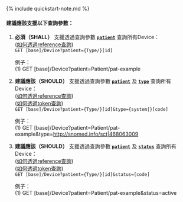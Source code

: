{% include quickstart-note.md %}

#### 建議應該支援以下查詢參數：

1. **必須（SHALL）** 支援透過查詢參數 **[`patient`](SearchParameter-Device-patient.html)** 查詢所有Device：               
    ([如何透過reference查詢](http://hl7.org/fhir/R4/search.html#reference))    
    `GET [base]/Device?patient={Type/}[id]`

    例子：  
      (1) GET [base]/Device?patient=Patient/pat-example


2. **建議應該（SHOULD）** 支援透過查詢參數 **[`patient`](SearchParameter-Device-patient.html)** 及  **[`type`](SearchParameter-Device-type.html)** 查詢所有Device：               
    ([如何透過reference查詢](http://hl7.org/fhir/R4/search.html#reference))    
    ([如何透過token查詢](http://hl7.org/fhir/R4/search.html#token))  
    `GET [base]/Device?patient={Type/}[id]&type={system|}[code]`

    例子：  
      (1) GET [base]/Device?patient=Patient/pat-example&type=http://snomed.info/sct|468063009


3. **建議應該（SHOULD）** 支援透過查詢參數 **[`patient`](SearchParameter-Device-patient.html)** 及  **[`status`](SearchParameter-Device-status.html)** 查詢所有Device：               
    ([如何透過reference查詢](http://hl7.org/fhir/R4/search.html#reference))    
    ([如何透過token查詢](http://hl7.org/fhir/R4/search.html#token))  
    `GET [base]/Device?patient={Type/}[id]&status=[code]`

    例子：  
      (1) GET [base]/Device?patient=Patient/pat-example&status=active